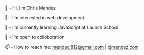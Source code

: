 👋 - Hi, I’m Chris Mendez  

👀 - I’m interested in web development.  

🌱 - I’m currently learning JavaScript at Launch School  

💞️ - I’m open to colloboration  

📫 - How to reach me: mendecj812@gmail.com | [cjmendez.com](http://cjmendez.com)  

<!---
cmendez20/cmendez20 is a ✨ special ✨ repository because its `README.md` (this file) appears on your GitHub profile.
You can click the Preview link to take a look at your changes.
--->
